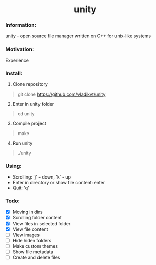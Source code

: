 <h1 align="center">unity</h1>

### Information:
unity - open source file manager written on C++ for unix-like systems

### Motivation:
Experience

### Install:
1. Clone repository 
  > git clone https://github.com/vladikvt/unity
2. Enter in unity folder 
  > cd unity
3. Compile project 
  > make
4. Run unity
  > ./unity

### Using:
- Scrolling: 'j' - down, 'k' - up
- Enter in directory or show file content: enter
- Quit: 'q'

### Todo:
- [x] Moving in dirs
- [x] Scrolling folder content
- [x] View files in selected folder
- [x] View file content
- [ ] View images
- [ ] Hide hiden folders
- [ ] Make custom themes
- [ ] Show file metadata
- [ ] Create and delete files
